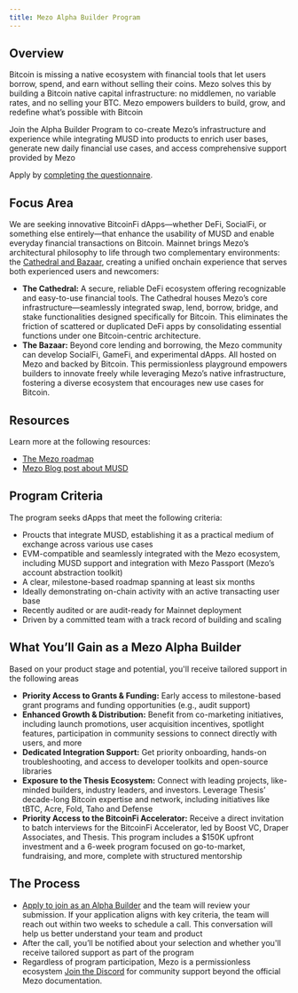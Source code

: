 ```yaml
---
title: Mezo Alpha Builder Program
---
```


## Overview

Bitcoin is missing a native ecosystem with financial tools that let users borrow, spend, and earn without selling their coins. Mezo solves this by building a Bitcoin native capital infrastructure: no middlemen, no variable rates, and no selling your BTC. Mezo empowers builders to build, grow, and redefine what’s possible with Bitcoin

Join the Alpha Builder Program to co-create Mezo’s infrastructure and experience while integrating MUSD into products to enrich user bases, generate new daily financial use cases, and access comprehensive support provided by Mezo

Apply by [completing the questionnaire](https://2d0lnha7ee6.typeform.com/to/B9jzgjb6). 

## Focus Area

We are seeking innovative BitcoinFi dApps—whether DeFi, SocialFi, or something else entirely—that enhance the usability of MUSD and enable everyday financial transactions on Bitcoin. Mainnet brings Mezo’s architectural philosophy to life through two complementary environments: the [Cathedral and Bazaar](https://blog.mezo.org/the-cathedral-and-the-bazaar/), creating a unified onchain experience that serves both experienced users and newcomers:

- **The Cathedral:** A secure, reliable DeFi ecosystem offering recognizable and easy-to-use financial tools. The Cathedral houses Mezo’s core infrastructure—seamlessly integrated swap, lend, borrow, bridge, and stake functionalities designed specifically for Bitcoin. This eliminates the friction of scattered or duplicated DeFi apps by consolidating essential functions under one Bitcoin-centric architecture.
- **The Bazaar:** Beyond core lending and borrowing, the Mezo community can develop SocialFi, GameFi, and experimental dApps. All hosted on Mezo and backed by Bitcoin. This permissionless playground empowers builders to innovate freely while leveraging Mezo’s native infrastructure, fostering a diverse ecosystem that encourages new use cases for Bitcoin.

## Resources

Learn more at the following resources:

- [The Mezo roadmap](https://blog.mezo.org/mezo-the-2025-roadmap/)
- [Mezo Blog post about MUSD](https://blog.mezo.org/musd-fixes-bitcoin/)

## Program Criteria

The program seeks dApps that meet the following criteria:

- Proucts that integrate MUSD, establishing it as a practical medium of exchange across various use cases
- EVM-compatible and seamlessly integrated with the Mezo ecosystem, including MUSD support and integration with Mezo Passport (Mezo’s account abstraction toolkit)
- A clear, milestone-based roadmap spanning at least six months
- Ideally demonstrating on-chain activity with an active transacting user base
- Recently audited or are audit-ready for Mainnet deployment
- Driven by a committed team with a track record of building and scaling

## What You’ll Gain as a Mezo Alpha Builder

Based on your product stage and potential, you'll receive tailored support in the following areas

- **Priority Access to Grants & Funding:** Early access to milestone-based grant programs and funding opportunities (e.g., audit support)
- **Enhanced Growth & Distribution:** Benefit from co-marketing initiatives, including launch promotions, user acquisition incentives, spotlight features, participation in community sessions to connect directly with users, and more
- **Dedicated Integration Support:** Get priority onboarding, hands-on troubleshooting, and access to developer toolkits and open-source libraries
- **Exposure to the Thesis Ecosystem:** Connect with leading projects, like-minded builders, industry leaders, and investors. Leverage Thesis’ decade-long Bitcoin expertise and network, including initiatives like tBTC, Acre, Fold, Taho and Defense
- **Priority Access to the BitcoinFi Accelerator:** Receive a direct invitation to batch interviews for the BitcoinFi Accelerator, led by Boost VC, Draper Associates, and Thesis. This program includes a $150K upfront investment and a 6-week program focused on go-to-market, fundraising, and more, complete with structured mentorship

## The Process

- [Apply to join as an Alpha Builder](https://2d0lnha7ee6.typeform.com/to/B9jzgjb6) and the team will review your submission. If your application aligns with key criteria, the team will reach out within two weeks to schedule a call. This conversation will help us better understand your team and product
- After the call, you’ll be notified about your selection and whether you'll receive tailored support as part of the program
- Regardless of program participation, Mezo is a permissionless ecosystem [Join the Discord](https://discord.mezo.org/?ref=blog.mezo.org) for community support beyond the official Mezo documentation.